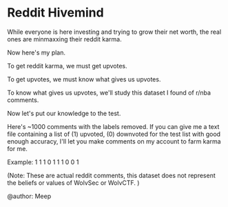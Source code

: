 # Reddit Hivemind

While everyone is here investing and trying to grow their net worth, the real ones are minmaxxing their reddit karma.

Now here's my plan. 

To get reddit karma, we must get upvotes.

To get upvotes, we must know what gives us upvotes.

To know what gives us upvotes, we'll study this dataset I found of r/nba comments.

Now let's put our knowledge to the test.

Here's ~1000 comments with the labels removed. If you can give me a text file containing a list of (1) upvoted, (0) downvoted for the test list with good enough accuracy, I'll let you make comments on my account to farm karma for me. 

Example: 1 1 1 0 1 1 1 0 0 1

(Note: These are actual reddit comments, this dataset does not represent the beliefs or values of WolvSec or WolvCTF. )

@author: Meep